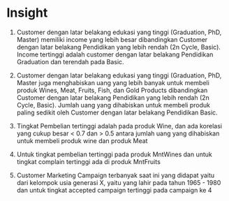 # Insight

1. Customer dengan latar belakang edukasi yang tinggi (Graduation, PhD, Master) memiliki income yang lebih besar dibandingkan Customer dengan latar belakang Pendidikan yang lebih rendah (2n Cycle, Basic). Income tertinggi adalah customer dengan latar belakang Pendidikan Graduation dan terendah pada Basic.

2. Customer dengan latar belakang edukasi yang tinggi (Graduation, PhD, Master juga menghabiskan uang yang lebih banyak untuk membeli produk Wines, Meat, Fruits, Fish, dan Gold Products dibandingkan Customer dengan latar belakang Pendidikan yang lebih rendah (2n Cycle, Basic). Jumlah uang yang dihabiskan untuk membeli produk paling sedikit oleh Customer dengan latar belakang Pendidikan Basic.

3. Tingkat Pembelian tertinggi adalah pada produk Wine, dan ada korelasi yang cukup besar < 0.7 dan > 0.5 antara jumlah uang yang dihabiskan untuk membeli produk wine dan produk Meat

4. Untuk tingkat pembelian tertinggi pada produk MntWines dan untuk tingkat complain tertinggi ada di produk MntFruits

5. Customer Marketing Campaign terbanyak saat ini yang didapat yaitu dari kelompok usia generasi X, yaitu yang lahir pada tahun 1965 - 1980 dan untuk tingkat accepted campaign tertinggi pada campaign ke 4
